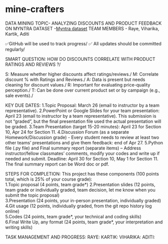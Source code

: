 # mine-crafters
DATA MINING 
TOPIC- ANALYZING DISCOUNTS AND PRODUCT FEEDBACK ON MYNTRA
DATASET -[Myntra dataset](https://www.kaggle.com/datasets/manishmathias/myntra-fashion-dataset)
TEAM MEMBERS - Raye, Viharika, Kartik, Aditi

✅GitHub will be used to track progress/
✅ All updates should be committed regularly/

SMART QUESTION: HOW DO DISCOUNTS CORRELATE WITH PRODUCT RATINGS AND REVIEWS ?/

S: Measure whether higher discounts affect ratings/reviews./
M: Correlate discount % with Ratings and Reviews./
A: Data is present but needs cleaning for discount values./
R: Important for evaluating price-quality perception./
T: Can be done over current product set or by campaign (e.g., sale events)./


KEY DUE DATES: 
1.Topic Proposal: March 26 (email to instructor by a team representative). 
2.PowerPoint or Google Slides for your team presentation: April 23 (email to instructor by a team representative). This submission is not “graded”, but the final presentation file used the actual presentation will be graded. 
3.Team Presentation (target 15-20 minutes): April 23 for Section 10, Apr 24 for Section 11. 
4.Discussion Forum (as a separate Homework/Discussion grade) - Every student needs to review at least two other teams’ presentations and give them feedback: end of Apr 27. 
5.Python file (.py file) and Final summary report (separate items) – Address instructor/fellow classmates’ comments, modify your codes and write up if needed and submit. Deadline: April 30 for Section 10, May 1 for Section 11. The final summary report can be Word doc or pdf.  

STEPS FOR COMPLETION: 
This project has these components (100 points total, which is 25% of your course grade):  
1.Topic proposal (4 points, team grade*) 
2.Presentation slides (12 points, team grade or individually graded, team decision, let me know when you submit the topic proposal)  
3.Presentation (24 points, your in-person presentation, individually graded)  
4.Git usage (12 points, individually graded, from the git repo history log online)  
5.Codes (24 points, team grade*, your technical and coding skills)  
6.Final Write Up, any format (24 points, team grade*, your interpretation and writing skills)  

TASK MANAGEMENT AND PROGRESS:
RAYE:
KARTIK:
VIHARIKA:
ADITI:





